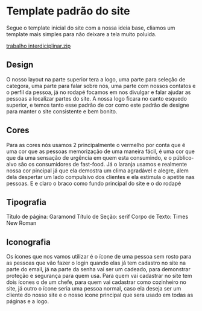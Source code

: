 # Template padrão do site

Segue o template inicial do site com a nossa ideia base, cliamos um template mais simples para não deixare a tela muito poluida.

[trabalho interdiciplinar.zip](https://github.com/ICEI-PUC-Minas-PBR-SI/pbr-si-ads-2023-2-p1-tiaw-g7-mychef/files/12842067/trabalho.interdiciplinar.zip)

## Design

O nosso layout na parte superior tera a logo, uma parte para seleção de categora, uma parte para falar sobre nós, uma parte com nossos contatos e o perfil da pessoa, já no rodapé focamos em nos divulgar e falar ajudar as pessoas a localizar partes do site. A nossa logo ficara no canto esquedo superior, e temos tanto esse padrão de cor como este padrão de designe para manter o site consistente e bem bonito. 

## Cores

Para as cores nós usamos 2 principalmente o vermelho por conta que é uma cor que as pessoas memorização de uma maneira fácil, é uma cor que que da uma sensação de urgência em quem esta consumindo, e o público-alvo são os consumidores de fast-food. Já o laranja usamos e realmente nossa cor pincipal já que ela demostra um clima agradável e alegre, álem dela despertar um lado compulsivo dos clientes e ela estimula o apetite nas pessoas. E e claro o braco como fundo principal do site e o do rodapé


## Tipografia

Título de página: Garamond 
Título de Seção: serif
Corpo de Texto: Times New Roman


## Iconografia

Os ícones que nos vamos utilizar é o ícone de uma pessoa sem rosto para as pessoas que vão fazer o login quando elas já tem cadastro no site na parte do email, já na parte da senha vai ser um cadeado, para demonstrar proteção e segurança para quem usa. Para quem vai cadastrar no site tem dois ícones o de um chefe, para quem vai cadastrar como cozinheiro no site, já outro o ícone seria uma pessoa normal, caso ela deseja ser um cliente do nosso site e o nosso ícone principal que sera usado em todas as páginas e a logo.
